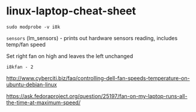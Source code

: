linux-laptop-cheat-sheet
=================

`sudo modprobe -v i8k`

`sensors` (lm_sensors) - prints out hardware sensors reading, includes temp/fan speed

Set right fan on high and leaves the left unchanged

`i8kfan - 2`

http://www.cyberciti.biz/faq/controlling-dell-fan-speeds-temperature-on-ubuntu-debian-linux

https://ask.fedoraproject.org/question/25197/fan-on-my-laptop-runs-all-the-time-at-maximum-speed/
